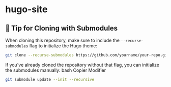 # hugo-site

## 📝 Tip for Cloning with Submodules

When cloning this repository, make sure to include the `--recurse-submodules` flag to initialize the Hugo theme:

```bash
git clone --recurse-submodules https://github.com/yourname/your-repo.git
```

If you've already cloned the repository without that flag, you can initialize the submodules manually: bash Copier Modifier

```bash
git submodule update --init --recursive
```